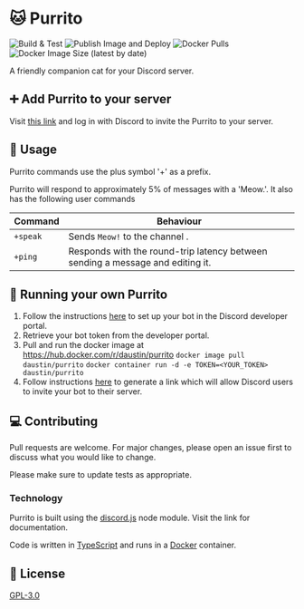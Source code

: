 # :cat: Purrito

![Build & Test](https://github.com/djaustin/purrito-bot/workflows/Build%20&%20Test/badge.svg)
![Publish Image and Deploy](https://github.com/djaustin/purrito/workflows/Publish%20Image%20and%20Deploy/badge.svg)
![Docker Pulls](https://img.shields.io/docker/pulls/daustin/purrito)
![Docker Image Size (latest by date)](https://img.shields.io/docker/image-size/daustin/purrito)

A friendly companion cat for your Discord server.

## :heavy_plus_sign: Add Purrito to your server

Visit [this link](https://discordapp.com/api/oauth2/authorize?client_id=689827099866824759&permissions=0&scope=bot) and log in with Discord to invite the Purrito to your server.

## :speech_balloon: Usage

Purrito commands use the plus symbol '+' as a prefix.

Purrito will respond to approximately 5% of messages with a 'Meow.'. It also has the following user commands

| Command  | Behaviour                                                                      |
| -------- | ------------------------------------------------------------------------------ |
| `+speak` | Sends `Meow!` to the channel .                                                 |
| `+ping`  | Responds with the round-trip latency between sending a message and editing it. |

## :runner: Running your own Purrito

1. Follow the instructions [here](https://discordapp.com/developers/docs/intro) to set up your bot in the Discord developer portal.
2. Retrieve your bot token from the developer portal.
3. Pull and run the docker image at https://hub.docker.com/r/daustin/purrito
   `docker image pull daustin/purrito`
   `docker container run -d -e TOKEN=<YOUR_TOKEN> daustin/purrito`
4. Follow instructions [here](https://discordpy.readthedocs.io/en/latest/discord.html#inviting-your-bot) to generate a link which will allow Discord users to invite your bot to their server.

## :computer: Contributing

Pull requests are welcome. For major changes, please open an issue first to discuss what you would like to change.

Please make sure to update tests as appropriate.

### Technology

Purrito is built using the [discord.js](https://discord.js.org/#/) node module. Visit the link for documentation.

Code is written in [TypeScript](https://www.typescriptlang.org/) and runs in a [Docker](https://www.docker.com/) container.

## :book: License

[GPL-3.0](https://www.gnu.org/licenses/gpl-3.0.en.html)
